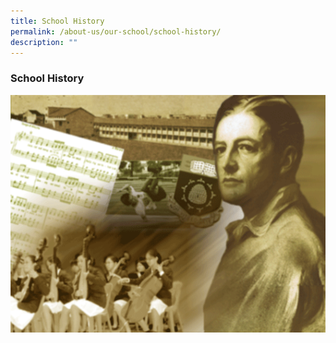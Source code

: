 ```yaml
---
title: School History
permalink: /about-us/our-school/school-history/
description: ""
---
```

### **School History**
![](/images/hisintro.gif)